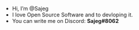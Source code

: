 - Hi, I’m @Sajeg
- I love Open Source Software and to devloping it.
- You can write me on Discord: **Sajeg#8062**

<!---
Sajeg/Sajeg is a ✨ special ✨ repository because its `README.md` (this file) appears on your GitHub profile.
You can click the Preview link to take a look at your changes.
--->
